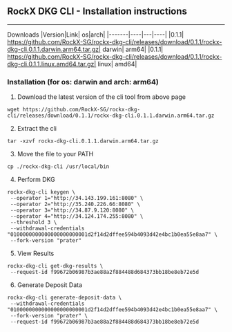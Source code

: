 ## RockX DKG CLI - Installation instructions
---

Downloads
|Version|Link| os|arch|
|-------|----|---|----|
|0.1.1| https://github.com/RockX-SG/rockx-dkg-cli/releases/download/0.1.1/rockx-dkg-cli.0.1.1.darwin.arm64.tar.gz| darwin| arm64|
|0.1.1| https://github.com/RockX-SG/rockx-dkg-cli/releases/download/0.1.1/rockx-dkg-cli.0.1.1.linux.amd64.tar.gz| linux| amd64|


### Installation (for os: darwin and arch: arm64)

1. Download the latest version of the cli tool from above page

```
wget https://github.com/RockX-SG/rockx-dkg-cli/releases/download/0.1.1/rockx-dkg-cli.0.1.1.darwin.arm64.tar.gz
```

2. Extract the cli

```
tar -xzvf rockx-dkg-cli.0.1.1.darwin.arm64.tar.gz
```

3. Move the file to your PATH

```
cp ./rockx-dkg-cli /usr/local/bin
```

4. Perform DKG
```
rockx-dkg-cli keygen \
 --operator 1="http://34.143.199.161:8080" \
 --operator 2="http://35.240.226.66:8080" \
 --operator 3="http://34.87.9.120:8080" \
 --operator 4="http://34.124.174.255:8080" \
 --threshold 3 \
 --withdrawal-credentials "0100000000000000000000001d2f14d2dffee594b4093d42e4bc1b0ea55e8aa7" \
 --fork-version "prater"
```

5. View Results
```
rockx-dkg-cli get-dkg-results \
 --request-id f99672b06987b3ae88a2f884488d684373bb18be8eb72e5d
```

6. Generate Deposit Data
```
rockx-dkg-cli generate-deposit-data \
 --withdrawal-credentials "0100000000000000000000001d2f14d2dffee594b4093d42e4bc1b0ea55e8aa7" \
 --fork-version "prater" \
 --request-id f99672b06987b3ae88a2f884488d684373bb18be8eb72e5d
```
